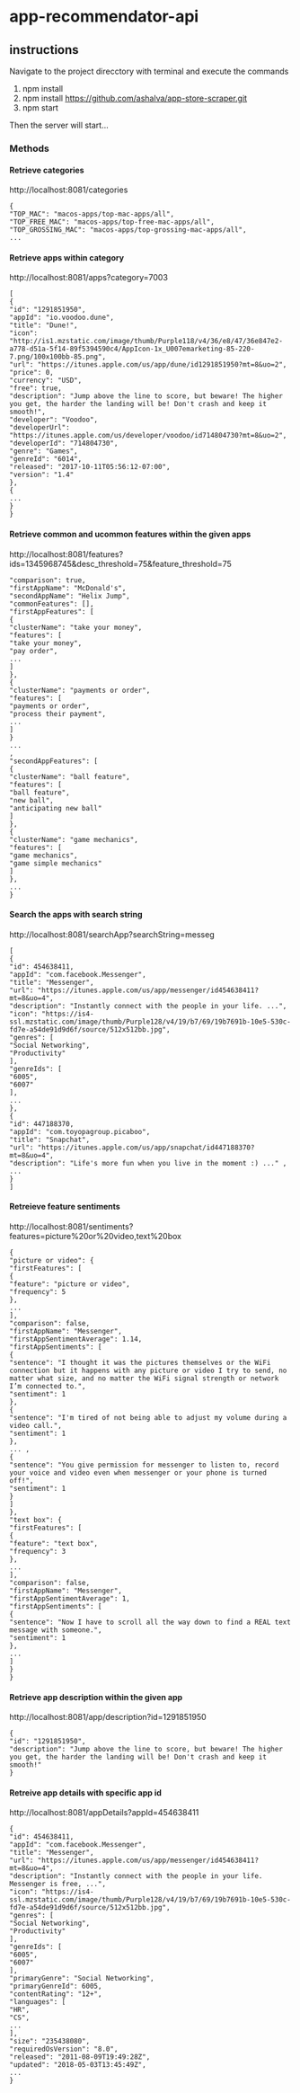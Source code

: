# app-recommendator-api

## instructions

Navigate to the project direcctory with terminal and execute the commands
1. npm install
2. npm install https://github.com/ashalva/app-store-scraper.git
3. npm start

Then the server will start...

### Methods
#### Retrieve categories
http://localhost:8081/categories
```
{
"TOP_MAC": "macos-apps/top-mac-apps/all",
"TOP_FREE_MAC": "macos-apps/top-free-mac-apps/all",
"TOP_GROSSING_MAC": "macos-apps/top-grossing-mac-apps/all",
...
```

#### Retrieve apps within category
http://localhost:8081/apps?category=7003
```
[
{
"id": "1291851950",
"appId": "io.voodoo.dune",
"title": "Dune!",
"icon": "http://is1.mzstatic.com/image/thumb/Purple118/v4/36/e8/47/36e847e2-a778-d51a-5f14-89f5394590c4/AppIcon-1x_U007emarketing-85-220-7.png/100x100bb-85.png",
"url": "https://itunes.apple.com/us/app/dune/id1291851950?mt=8&uo=2",
"price": 0,
"currency": "USD",
"free": true,
"description": "Jump above the line to score, but beware! The higher you get, the harder the landing will be! Don't crash and keep it smooth!",
"developer": "Voodoo",
"developerUrl": "https://itunes.apple.com/us/developer/voodoo/id714804730?mt=8&uo=2",
"developerId": "714804730",
"genre": "Games",
"genreId": "6014",
"released": "2017-10-11T05:56:12-07:00",
"version": "1.4"
},
{
...
}
}
```

#### Retrieve common and ucommon features within the given apps
http://localhost:8081/features?ids=1345968745&desc_threshold=75&feature_threshold=75

```{
"comparison": true,
"firstAppName": "McDonald's",
"secondAppName": "Helix Jump",
"commonFeatures": [],
"firstAppFeatures": [
{
"clusterName": "take your money",
"features": [
"take your money",
"pay order",
...
]
},
{
"clusterName": "payments or order",
"features": [
"payments or order",
"process their payment",
...
]
}
...
,
"secondAppFeatures": [
{
"clusterName": "ball feature",
"features": [
"ball feature",
"new ball",
"anticipating new ball"
]
},
{
"clusterName": "game mechanics",
"features": [
"game mechanics",
"game simple mechanics"
]
},
...
}
```

#### Search the apps with search string
http://localhost:8081/searchApp?searchString=messeg
```
[
{
"id": 454638411,
"appId": "com.facebook.Messenger",
"title": "Messenger",
"url": "https://itunes.apple.com/us/app/messenger/id454638411?mt=8&uo=4",
"description": "Instantly connect with the people in your life. ...",
"icon": "https://is4-ssl.mzstatic.com/image/thumb/Purple128/v4/19/b7/69/19b7691b-10e5-530c-fd7e-a54de91d9d6f/source/512x512bb.jpg",
"genres": [
"Social Networking",
"Productivity"
],
"genreIds": [
"6005",
"6007"
],
...
},
{
"id": 447188370,
"appId": "com.toyopagroup.picaboo",
"title": "Snapchat",
"url": "https://itunes.apple.com/us/app/snapchat/id447188370?mt=8&uo=4",
"description": "Life's more fun when you live in the moment :) ..." ,
...
}
]
```

#### Retreieve feature sentiments
http://localhost:8081/sentiments?features=picture%20or%20video,text%20box
```
{
"picture or video": {
"firstFeatures": [
{
"feature": "picture or video",
"frequency": 5
},
...
],
"comparison": false,
"firstAppName": "Messenger",
"firstAppSentimentAverage": 1.14,
"firstAppSentiments": [
{
"sentence": "I thought it was the pictures themselves or the WiFi connection but it happens with any picture or video I try to send, no matter what size, and no matter the WiFi signal strength or network I’m connected to.",
"sentiment": 1
},
{
"sentence": "I'm tired of not being able to adjust my volume during a video call.",
"sentiment": 1
},
... ,
{
"sentence": "You give permission for messenger to listen to, record your voice and video even when messenger or your phone is turned off!",
"sentiment": 1
}
]
},
"text box": {
"firstFeatures": [
{
"feature": "text box",
"frequency": 3
},
...
],
"comparison": false,
"firstAppName": "Messenger",
"firstAppSentimentAverage": 1,
"firstAppSentiments": [
{
"sentence": "Now I have to scroll all the way down to find a REAL text message with someone.",
"sentiment": 1
},
...
]
}
}
```

#### Retrieve app description within the given app
http://localhost:8081/app/description?id=1291851950
```
{
"id": "1291851950",
"description": "Jump above the line to score, but beware! The higher you get, the harder the landing will be! Don't crash and keep it smooth!"
}
```

#### Retreive app details with specific app id
http://localhost:8081/appDetails?appId=454638411

```
{
"id": 454638411,
"appId": "com.facebook.Messenger",
"title": "Messenger",
"url": "https://itunes.apple.com/us/app/messenger/id454638411?mt=8&uo=4",
"description": "Instantly connect with the people in your life. Messenger is free, ...",
"icon": "https://is4-ssl.mzstatic.com/image/thumb/Purple128/v4/19/b7/69/19b7691b-10e5-530c-fd7e-a54de91d9d6f/source/512x512bb.jpg",
"genres": [
"Social Networking",
"Productivity"
],
"genreIds": [
"6005",
"6007"
],
"primaryGenre": "Social Networking",
"primaryGenreId": 6005,
"contentRating": "12+",
"languages": [
"HR",
"CS",
...
],
"size": "235438080",
"requiredOsVersion": "8.0",
"released": "2011-08-09T19:49:28Z",
"updated": "2018-05-03T13:45:49Z",
...
}
```

